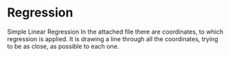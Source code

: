 # Regression
Simple Linear Regression 
In the attached file there are coordinates, to which regression is applied. It is drawing a line through all the coordinates, 
trying to be as close, as possible to each one.
